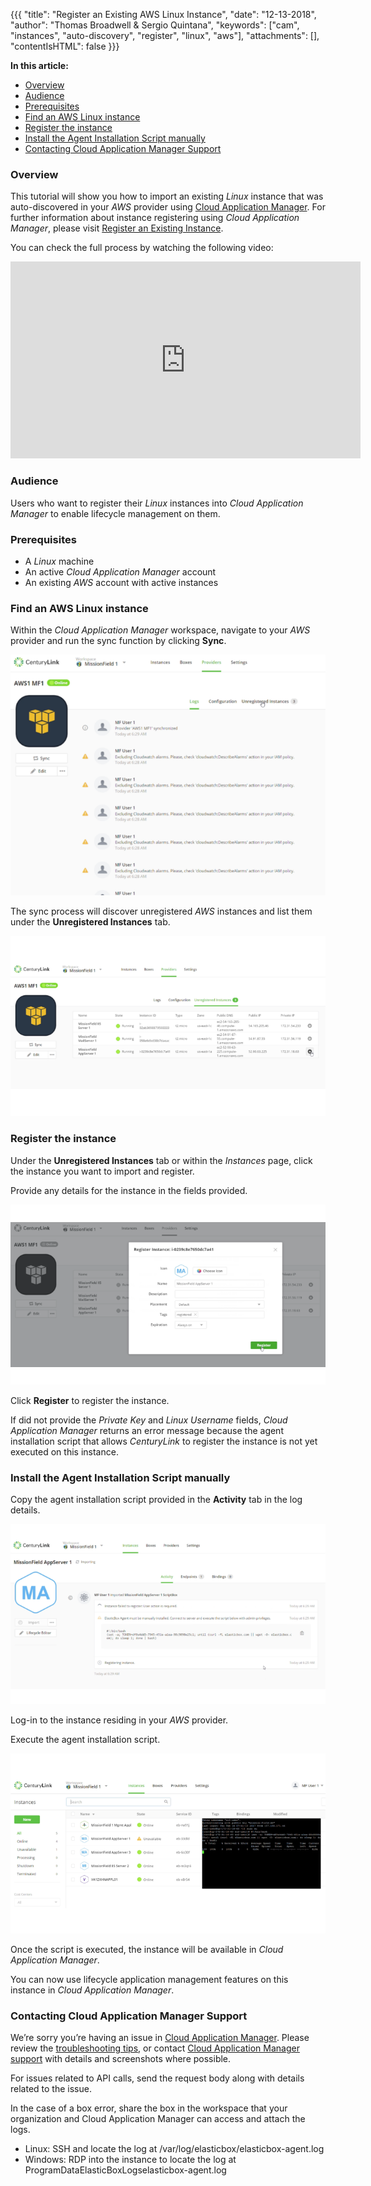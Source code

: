 {{{
"title": "Register an Existing AWS Linux Instance",
"date": "12-13-2018",
"author": "Thomas Broadwell & Sergio Quintana",
"keywords": ["cam", "instances", "auto-discovery", "register", "linux", "aws"],
"attachments": [],
"contentIsHTML": false
}}}

**In this article:**

* [Overview](#overview)
* [Audience](#audience)
* [Prerequisites](#prerequisites)
* [Find an AWS Linux instance](#find-an-aws-linux-instance)
* [Register the instance](#register-the-instance)
* [Install the Agent Installation Script manually](#install-the-agent-installation-script-manually)
* [Contacting Cloud Application Manager Support](#contacting-cloud-application-manager-support)

### Overview

This tutorial will show you how to import an existing *Linux* instance that was auto-discovered in your *AWS* provider using [Cloud Application Manager](https://www.ctl.io/cloud-application-manager).
For further information about instance registering using *Cloud Application Manager*, please visit [Register an Existing Instance](./register-existing-instance.md).

You can check the full process by watching the following video: 

<iframe width="560" height="315" src="https://player.vimeo.com/video/210493178" frameborder="0" allowfullscreen></iframe>

### Audience

Users who want to register their *Linux* instances into *Cloud Application Manager* to enable lifecycle management on them.

### Prerequisites

* A *Linux* machine
* An active *Cloud Application Manager* account 
* An existing *AWS* account with active instances

### Find an AWS Linux instance

Within the *Cloud Application Manager* workspace, navigate to your *AWS* provider and run the sync function by clicking **Sync**.

![Run Sync](../../images/cloud-application-manager/cam-register-existing-aws-linux-instance-1.png)

The sync process will discover unregistered *AWS* instances and list them under the **Unregistered Instances** tab.

![Locate Unregistered Instances](../../images/cloud-application-manager/cam-register-existing-aws-linux-instance-2.png)

### Register the instance

Under the **Unregistered Instances** tab or within the *Instances* page, click the instance you want to import and register.

Provide any details for the instance in the fields provided.

![Register Instance](../../images/cloud-application-manager/cam-register-existing-aws-linux-instance-3.png)

Click **Register** to register the instance.

If did not provide the *Private Key* and *Linux Username* fields, *Cloud Application Manager* returns an error message because the agent installation script that allows *CenturyLink* to register the instance is not yet executed on this instance.

### Install the Agent Installation Script manually

Copy the agent installation script provided in the **Activity** tab in the log details.

![Copy agent installation script](../../images/cloud-application-manager/cam-register-existing-aws-linux-instance-4.png)

Log-in to the instance residing in your *AWS* provider.

Execute the agent installation script.

![Execute agent installation script](../../images/cloud-application-manager/cam-register-existing-aws-linux-instance-5.png)

Once the script is executed, the instance will be available in *Cloud Application Manager*.

You can now use lifecycle application management features on this instance in *Cloud Application Manager*.

### Contacting Cloud Application Manager Support

We’re sorry you’re having an issue in [Cloud Application Manager](https://www.ctl.io/cloud-application-manager/). Please review the [troubleshooting tips](../Troubleshooting/troubleshooting-tips.md), or contact [Cloud Application Manager support](mailto:incident@CenturyLink.com) with details and screenshots where possible.

For issues related to API calls, send the request body along with details related to the issue.

In the case of a box error, share the box in the workspace that your organization and Cloud Application Manager can access and attach the logs.

* Linux: SSH and locate the log at /var/log/elasticbox/elasticbox-agent.log
* Windows: RDP into the instance to locate the log at ProgramDataElasticBoxLogselasticbox-agent.log